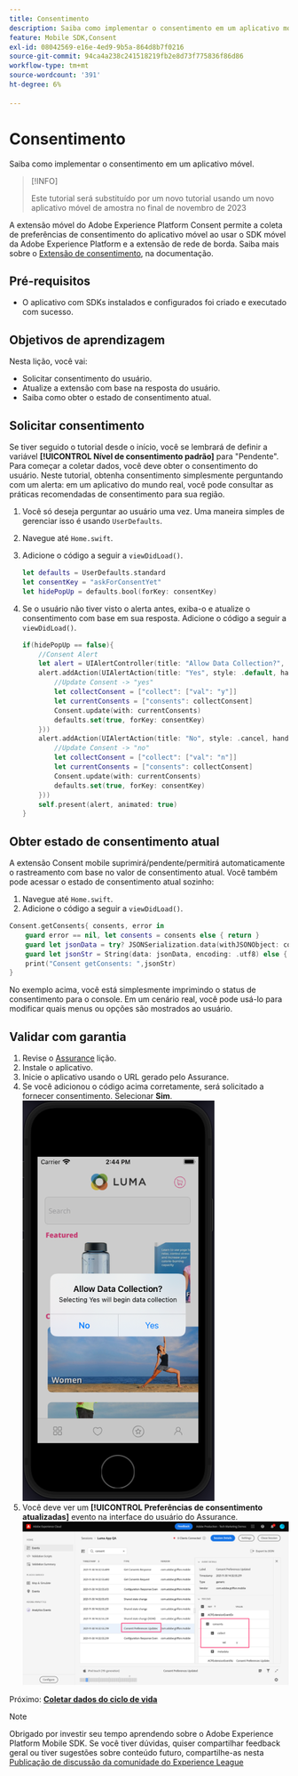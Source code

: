 ```yaml
---
title: Consentimento
description: Saiba como implementar o consentimento em um aplicativo móvel.
feature: Mobile SDK,Consent
exl-id: 08042569-e16e-4ed9-9b5a-864d8b7f0216
source-git-commit: 94ca4a238c241518219fb2e8d73f775836f86d86
workflow-type: tm+mt
source-wordcount: '391'
ht-degree: 6%

---
```


# Consentimento

Saiba como implementar o consentimento em um aplicativo móvel.

>[!INFO]
>
> Este tutorial será substituído por um novo tutorial usando um novo aplicativo móvel de amostra no final de novembro de 2023

A extensão móvel do Adobe Experience Platform Consent permite a coleta de preferências de consentimento do aplicativo móvel ao usar o SDK móvel da Adobe Experience Platform e a extensão de rede de borda. Saiba mais sobre o [Extensão de consentimento](https://developer.adobe.com/client-sdks/documentation/consent-for-edge-network/), na documentação.

## Pré-requisitos

* O aplicativo com SDKs instalados e configurados foi criado e executado com sucesso.

## Objetivos de aprendizagem

Nesta lição, você vai:

* Solicitar consentimento do usuário.
* Atualize a extensão com base na resposta do usuário.
* Saiba como obter o estado de consentimento atual.

## Solicitar consentimento

Se tiver seguido o tutorial desde o início, você se lembrará de definir a variável **[!UICONTROL Nível de consentimento padrão]** para &quot;Pendente&quot;. Para começar a coletar dados, você deve obter o consentimento do usuário. Neste tutorial, obtenha consentimento simplesmente perguntando com um alerta: em um aplicativo do mundo real, você pode consultar as práticas recomendadas de consentimento para sua região.

1. Você só deseja perguntar ao usuário uma vez. Uma maneira simples de gerenciar isso é usando `UserDefaults`.
1. Navegue até `Home.swift`.
1. Adicione o código a seguir a `viewDidLoad()`.

   ```swift
   let defaults = UserDefaults.standard
   let consentKey = "askForConsentYet"
   let hidePopUp = defaults.bool(forKey: consentKey)
   ```

1. Se o usuário não tiver visto o alerta antes, exiba-o e atualize o consentimento com base em sua resposta. Adicione o código a seguir a `viewDidLoad()`.

   ```swift
   if(hidePopUp == false){
       //Consent Alert
       let alert = UIAlertController(title: "Allow Data Collection?", message: "Selecting Yes will begin data collection", preferredStyle: .alert)
       alert.addAction(UIAlertAction(title: "Yes", style: .default, handler: { action in
           //Update Consent -> "yes"
           let collectConsent = ["collect": ["val": "y"]]
           let currentConsents = ["consents": collectConsent]
           Consent.update(with: currentConsents)
           defaults.set(true, forKey: consentKey)
       }))
       alert.addAction(UIAlertAction(title: "No", style: .cancel, handler: { action in
           //Update Consent -> "no"
           let collectConsent = ["collect": ["val": "n"]]
           let currentConsents = ["consents": collectConsent]
           Consent.update(with: currentConsents)
           defaults.set(true, forKey: consentKey)
       }))
       self.present(alert, animated: true)
   }
   ```


## Obter estado de consentimento atual

A extensão Consent mobile suprimirá/pendente/permitirá automaticamente o rastreamento com base no valor de consentimento atual. Você também pode acessar o estado de consentimento atual sozinho:

1. Navegue até `Home.swift`.
1. Adicione o código a seguir a `viewDidLoad()`.

```swift
Consent.getConsents{ consents, error in
    guard error == nil, let consents = consents else { return }
    guard let jsonData = try? JSONSerialization.data(withJSONObject: consents, options: .prettyPrinted) else { return }
    guard let jsonStr = String(data: jsonData, encoding: .utf8) else { return }
    print("Consent getConsents: ",jsonStr)
}
```

No exemplo acima, você está simplesmente imprimindo o status de consentimento para o console. Em um cenário real, você pode usá-lo para modificar quais menus ou opções são mostrados ao usuário.

## Validar com garantia

1. Revise o [Assurance](assurance.md) lição.
1. Instale o aplicativo.
1. Inicie o aplicativo usando o URL gerado pelo Assurance.
1. Se você adicionou o código acima corretamente, será solicitado a fornecer consentimento. Selecionar **Sim**.
   ![pop-up de consentimento](assets/mobile-consent-validate.png)
1. Você deve ver um **[!UICONTROL Preferências de consentimento atualizadas]** evento na interface do usuário do Assurance.
   ![validar consentimento](assets/mobile-consent-update.png)

Próximo: **[Coletar dados do ciclo de vida](lifecycle-data.md)**

>[!NOTE]
>
>Obrigado por investir seu tempo aprendendo sobre o Adobe Experience Platform Mobile SDK. Se você tiver dúvidas, quiser compartilhar feedback geral ou tiver sugestões sobre conteúdo futuro, compartilhe-as nesta [Publicação de discussão da comunidade do Experience League](https://experienceleaguecommunities.adobe.com/t5/adobe-experience-platform-launch/tutorial-discussion-implement-adobe-experience-cloud-in-mobile/td-p/443796)